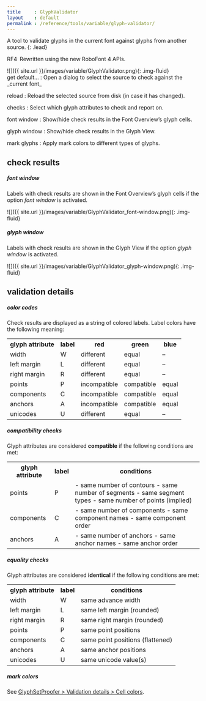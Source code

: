 ```yaml
---
title     : GlyphValidator
layout    : default
permalink : /reference/tools/variable/glyph-validator/
---
```


A tool to validate glyphs in the current font against glyphs from another source.
{: .lead}

<span class="badge text-bg-success rounded-0">RF4</span> Rewritten using the new RoboFont 4 APIs.  


<div class='row'>
<div class='col-4' markdown='1'>
![]({{ site.url }}/images/variable/GlyphValidator.png){: .img-fluid}
</div>
<div class='col-8' markdown='1'>
get default…
: Open a dialog to select the source to check against the _current font_ 

reload
: Reload the selected source from disk (in case it has changed).

checks
: Select which glyph attributes to check and report on.

font window
: Show/hide check results in the Font Overview’s glyph cells.

glyph window
: Show/hide check results in the Glyph View.

mark glyphs
: Apply mark colors to different types of glyphs.

</div>
</div>


check results
-------------

##### font window

Labels with check results are shown in the Font Overview’s glyph cells if the option *font window* is activated.

![]({{ site.url }}/images/variable/GlyphValidator_font-window.png){: .img-fluid}

##### glyph window

Labels with check results are shown in the Glyph View if the option *glyph window* is activated.

![]({{ site.url }}/images/variable/GlyphValidator_glyph-window.png){: .img-fluid}


validation details
------------------

##### color codes

Check results are displayed as a string of colored labels. Label colors have the following meaning:

<!--
| color                                                 | meaning        |
|-------------------------------------------------------|----------------|
| <span style='color:red;'>red</span>                   | not compatible |
| <span style='color:rgba(0, 216.75, 0);'>green</span>  | compatible     |
| <span style='color:rgba(0, 114.75, 255);'>blue</span> | equal\*        |
{: .table .table-hover }
-->

<table class='table table-hover'>
<tr>
<th>glyph attribute</th>
<th>label</th>
<th>red</th>
<th>green</th>
<th>blue</th>
</tr>
<tr>
<td>width</td>
<td>W</td>
<td><span class='red'>different</span></td>
<td><span class='green'>equal</span></td>
<td>–</td>
</tr>
<tr>
<td>left margin</td>
<td>L</td>
<td><span class='red'>different</span></td>
<td><span class='green'>equal</span></td>
<td>–</td>
</tr>
<tr>
<td>right margin</td>
<td>R</td>
<td><span class='red'>different</span></td>
<td><span class='green'>equal</span></td>
<td>–</td>
</tr>
<tr>
<td>points</td>
<td>P</td>
<td><span class='red'>incompatible</span></td>
<td><span class='green'>compatible</span></td>
<td><span class='blue'>equal</span></td>
</tr>
<tr>
<td>components</td>
<td>C</td>
<td><span class='red'>incompatible</span></td>
<td><span class='green'>compatible</span></td>
<td><span class='blue'>equal</span></td>
</tr>
<tr>
<td>anchors</td>
<td>A</td>
<td><span class='red'>incompatible</span></td>
<td><span class='green'>compatible</span></td>
<td><span class='blue'>equal</span></td>
</tr>
<tr>
<td>unicodes</td>
<td>U</td>
<td><span class='red'>different</span></td>
<td><span class='green'>equal</span></td>
<td>–</td>
</tr>
</table>

##### compatibility checks

Glyph attributes are considered **compatible** if the following conditions are met:

<table class='table table-hover'>
<tr>
<th>glyph attribute</th>
<th>label</th>
<th>conditions</th>
</tr>
<tr>
<td>points</td>
<td>P</td>
<td markdown='1'>
- same number of contours
- same number of segments
- same segment types
- same number of points (implied)
</td>
</tr>
<tr>
<td>components</td>
<td>C</td>
<td markdown='1'>
- same number of components
- same component names
- same component order
</td>
</tr>
<tr>
<td>anchors</td>
<td>A</td>
<td markdown='1'>
- same number of anchors
- same anchor names
- same anchor order
</td>
</tr>
</table>

##### equality checks

Glyph attributes are considered **identical** if the following conditions are met:

<table class='table table-hover'>
  <tr>
    <th>glyph attribute</th>
    <th>label</th>
    <th>conditions</th>
  </tr>
  <tr>
    <td>width</td>
    <td>W</td>
    <td>same advance width</td>
  </tr>
  <tr>
    <td>left margin</td>
    <td>L</td>
    <td>same left margin (rounded)</td>
  </tr>
  <tr>
    <td>right margin</td>
    <td>R</td>
    <td>same right margin (rounded)</td>
  </tr>
  <tr>
    <td>points</td>
    <td>P</td>
    <td>same point positions</td>
  </tr>
  <tr>
    <td>components</td>
    <td>C</td>
    <td>same point positions (flattened)</td>
  </tr>
  <tr>
    <td>anchors</td>
    <td>A</td>
    <td>same anchor positions</td>
  </tr>
  <tr>
    <td>unicodes</td>
    <td>U</td>
    <td>same unicode value(s)</td>
  </tr>
</table>

##### mark colors 

See [GlyphSetProofer > Validation details > Cell colors](glyphset-proofer).
